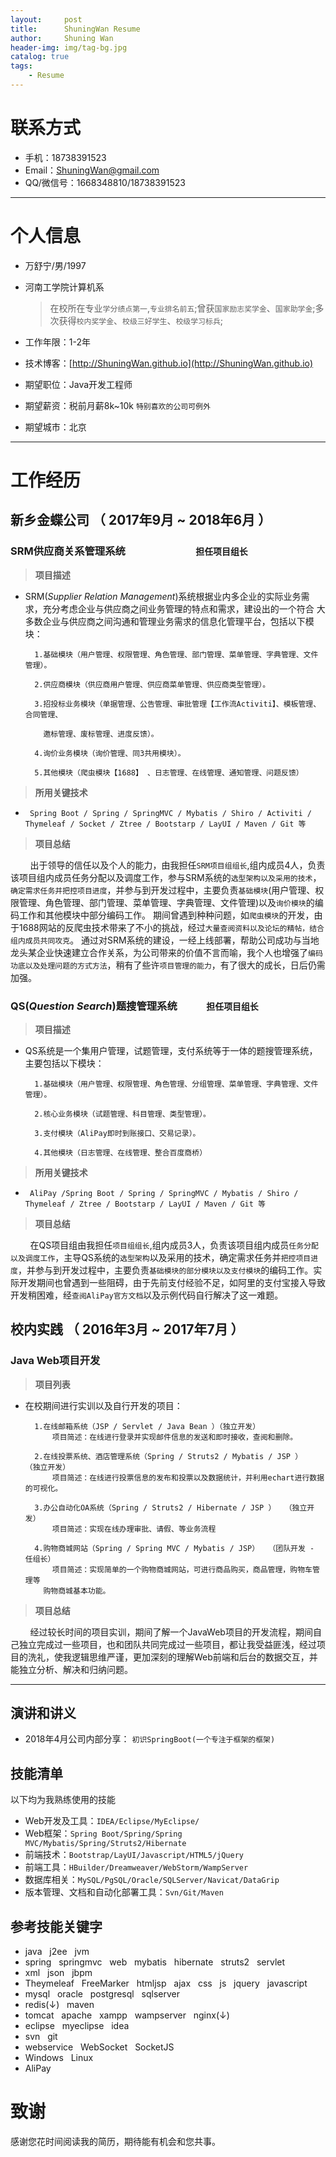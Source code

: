 ```yaml
---
layout:     post
title:      ShuningWan Resume
author:     Shuning Wan
header-img: img/tag-bg.jpg
catalog: true
tags:
    - Resume
---
```

# 联系方式
- 手机：18738391523
- Email：ShuningWan@gmail.com
- QQ/微信号：1668348810/18738391523

---

# 个人信息

 - 万舒宁/男/1997
 - 河南工学院计算机系 
 
    >在校所在专业```学分绩点第一```,```专业排名前五```;曾获```国家励志奖学金```、```国家助学金```;多次获得```校内奖学金```、```校级三好学生```、```校级学习标兵```;
 - 工作年限：1-2年
 - 技术博客：[http://ShuningWan.github.io](http://ShuningWan.github.io)
 - 期望职位：Java开发工程师
 - 期望薪资：税前月薪8k~10k ```特别喜欢的公司可例外```
 - 期望城市：北京

---

# 工作经历

## 新乡金蝶公司 （ 2017年9月 ~ 2018年6月 ）

### **SRM**供应商关系管理系统 &nbsp;&nbsp;&nbsp;&nbsp;&nbsp;&nbsp;&nbsp;&nbsp;&nbsp;&nbsp;&nbsp;&nbsp;&nbsp;&nbsp;&nbsp;&nbsp;&nbsp;&nbsp;&nbsp;&nbsp;&nbsp;&nbsp;&nbsp;&nbsp;&nbsp;&nbsp;&nbsp;&nbsp;````担任项目组长````
>**项目描述**

- SRM(*Supplier Relation Management*)系统根据业内多企业的实际业务需求，充分考虑企业与供应商之间业务管理的特点和需求，建设出的一个符合
大多数企业与供应商之间沟通和管理业务需求的信息化管理平台，包括以下模块：

        1.基础模块（用户管理、权限管理、角色管理、部门管理、菜单管理、字典管理、文件管理）。
        
        2.供应商模块（供应商用户管理、供应商菜单管理、供应商类型管理）。
        
        3.招投标业务模块（单据管理、公告管理、审批管理【工作流Activiti】、模板管理、合同管理、
          
          邀标管理、废标管理、进度反馈）。
       
        4.询价业务模块（询价管理、同3共用模块）。
        
        5.其他模块（爬虫模块【1688】 、日志管理、在线管理、通知管理、问题反馈）
        
>**所用关键技术**

- ``` Spring Boot / Spring / SpringMVC / Mybatis / Shiro / Activiti / Thymeleaf / Socket / Ztree / Bootstarp / LayUI / Maven / Git 等```

>**项目总结**
    
&nbsp;&nbsp;&nbsp;&nbsp;&nbsp;&nbsp;&nbsp;&nbsp;出于领导的信任以及个人的能力，由我担任```SRM项目组组长```,组内成员4人，负责该项目组内成员任务分配以及调度工作，参与SRM系统的```选型架构以及采用的技术```，```确定需求任务并把控项目进度```，并参与到开发过程中，主要负责```基础模块```(用户管理、权限管理、角色管理、部门管理、菜单管理、字典管理、文件管理)以及```询价模块```的编码工作和其他模块中部分编码工作。
期间曾遇到种种问题，如```爬虫模块```的开发，由于1688网站的反爬虫技术带来了不小的挑战，经过```大量查阅资料以及论坛的精帖，结合组内成员共同攻克```。
通过对SRM系统的建设，一经上线部署，帮助公司成功与当地龙头某企业快速建立合作关系，为公司带来的价值不言而喻，我个人也增强了```编码功底以及处理问题的方式方法```，稍有了些许```项目管理的能力```，有了很大的成长，日后仍需加强。
    

### **QS**(*Question Search*)题搜管理系统 &nbsp;&nbsp;&nbsp;&nbsp;&nbsp;&nbsp;&nbsp;&nbsp;&nbsp;&nbsp;&nbsp;````担任项目组长````
>**项目描述**

- QS系统是一个集用户管理，试题管理，支付系统等于一体的题搜管理系统，主要包括以下模块：

        1.基础模块（用户管理、权限管理、角色管理、分组管理、菜单管理、字典管理、文件管理）。
        
        2.核心业务模块（试题管理、科目管理、类型管理）。
       
        3.支付模块（AliPay即时到账接口、交易记录）。
        
        4.其他模块（日志管理、在线管理、整合百度商桥）
        
>**所用关键技术**

- ``` AliPay /Spring Boot / Spring / SpringMVC / Mybatis / Shiro / Thymeleaf / Ztree / Bootstarp / LayUI / Maven / Git 等```

>**项目总结**

&nbsp;&nbsp;&nbsp;&nbsp;&nbsp;&nbsp;&nbsp;&nbsp;在QS项目组由我担任```项目组组长```,组内成员3人，负责该项目组内成员```任务分配以及调度工作```，主导QS系统的```选型架构```以及采用的技术，确定需求任务并```把控项目进度```，并参与到开发过程中，主要负责```基础模块的部分模块以及支付模块```的编码工作。实际开发期间也曾遇到一些阻碍，由于先前支付经验不足，如阿里的支付宝接入导致开发稍困难，经```查阅AliPay官方文档```以及示例代码自行解决了这一难题。


 
## 校内实践 （ 2016年3月 ~ 2017年7月 ）

### **Java Web项目开发**
>**项目列表**

- 在校期间进行实训以及自行开发的项目：

        1.在线邮箱系统（JSP / Servlet / Java Bean ）（独立开发）
            项目简述：在线进行登录并实现邮件信息的发送和即时接收，查阅和删除。
        
        2.在线投票系统、酒店管理系统（Spring / Struts2 / Mybatis / JSP ）  （独立开发）
            项目简述：在线进行投票信息的发布和投票以及数据统计，并利用echart进行数据的可视化。
        
        3.办公自动化OA系统（Spring / Struts2 / Hibernate / JSP ）  （独立开发）
            项目简述：实现在线办理审批、请假、等业务流程
        
        4.购物商城网站（Spring / Spring MVC / Mybatis / JSP）  （团队开发 - 任组长）
            项目简述：实现简单的一个购物商城网站，可进行商品购买，商品管理，购物车管理等
          购物商城基本功能。
        
>**项目总结**

&nbsp;&nbsp;&nbsp;&nbsp;&nbsp;&nbsp;&nbsp;&nbsp;经过较长时间的项目实训，期间了解一个JavaWeb项目的开发流程，期间自己独立完成过一些项目，也和团队共同完成过一些项目，都让我受益匪浅，经过项目的洗礼，使我逻辑思维严谨，更加深刻的理解Web前端和后台的数据交互，并能独立分析、解决和归纳问题。


---

## 演讲和讲义

 - 2018年4月公司内部分享：  ```初识SpringBoot(一个专注于框架的框架)```
 
## 技能清单
以下均为我熟练使用的技能

- Web开发及工具：```IDEA/Eclipse/MyEclipse/```
- Web框架：```Spring Boot/Spring/Spring MVC/Mybatis/Spring/Struts2/Hibernate```
- 前端技术：```Bootstrap/LayUI/Javascript/HTML5/jQuery```
- 前端工具：```HBuilder/Dreamweaver/WebStorm/WampServer```
- 数据库相关：```MySQL/PgSQL/Oracle/SQLServer/Navicat/DataGrip```
- 版本管理、文档和自动化部署工具：```Svn/Git/Maven```

## 参考技能关键字

- java &nbsp; j2ee &nbsp; jvm
- spring &nbsp; springmvc &nbsp; web &nbsp; mybatis &nbsp; hibernate &nbsp; struts2 &nbsp; servlet
- xml &nbsp; json &nbsp; jbpm
- Theymeleaf &nbsp; FreeMarker &nbsp; htmljsp &nbsp; ajax &nbsp; css &nbsp; js &nbsp; jquery &nbsp; javascript
- mysql &nbsp; oracle &nbsp; postgresql &nbsp; sqlserver
- redis(↓) &nbsp; maven
- tomcat &nbsp; apache &nbsp; xampp &nbsp; wampserver &nbsp; nginx(↓)
- eclipse &nbsp; myeclipse &nbsp; idea
- svn &nbsp; git
- webservice &nbsp; WebSocket &nbsp; SocketJS
- Windows &nbsp; Linux
- AliPay

# 致谢
感谢您花时间阅读我的简历，期待能有机会和您共事。
